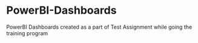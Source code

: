 # PowerBI-Dashboards
PowerBI Dashboards created as a part of Test Assignment while going the training  program 
